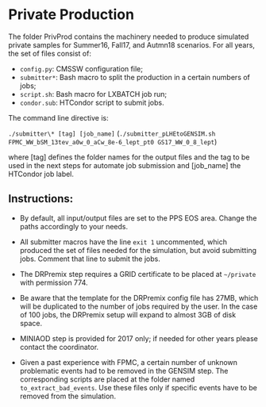 # Private Production
The folder PrivProd contains the machinery needed to produce simulated private samples for Summer16, Fall17, and Autmn18 scenarios. For all years, the set of files consist of:

- `config.py`: CMSSW configuration file;
- `submitter*`: Bash macro to split the production in a certain numbers of jobs;
- `script.sh`: Bash macro for LXBATCH job run;
- `condor.sub`: HTCondor script to submit jobs.

The command line directive is:

`./submitter\* [tag] [job_name]`
(`./submitter_pLHEtoGENSIM.sh FPMC_WW_bSM_13tev_a0w_0_aCw_8e-6_lept_pt0 GS17_WW_0_8_lept`)

where [tag] defines the folder names for the output files and the tag to be used in the next steps for automate job submission and [job_name] the HTCondor job label.

## **Instructions**:

- By default, all input/output files are set to the PPS EOS area. Change the paths accordingly to your needs.

- All submitter macros have the line `exit 1` uncommented, which produced the set of files needed for the simulation, but avoid submitting jobs. Comment that line to submit the jobs.

- The DRPremix step requires a GRID certificate to be placed at `~/private` with permission 774.

- Be aware that the template for the DRPremix config file has 27MB, which will be duplicated to the number of jobs required by the user. In the case of 100 jobs, the DRPremix setup will expand to almost 3GB of disk space.

- MINIAOD step is provided for 2017 only; if needed for other years please contact the coordinator.

- Given a past experience with FPMC, a certain number of unknown problematic events had to be removed in the GENSIM step. The corresponding scripts are placed at the folder named `to_extract_bad_events`. Use these files only if specific events have to be removed from the simulation.
